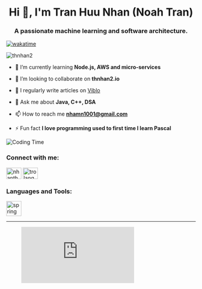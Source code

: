 <h1 align="center">Hi 👋, I'm Tran Huu Nhan (Noah Tran)</h1>
<h3 align="center">A passionate machine learning and software architecture.</h3>

[![wakatime](https://wakatime.com/badge/user/5a5aced5-e390-49e3-a843-879905047aae.svg)](https://wakatime.com/@5a5aced5-e390-49e3-a843-879905047aae)

<p align="left"> <img src="https://komarev.com/ghpvc/?username=thnhan2&label=Profile%20views&color=0e75b6&style=flat" alt="thnhan2" /> </p>

- 🌱 I’m currently learning **Node.js, AWS and micro-services**

- 👯 I’m looking to collaborate on **thnhan2.io**

- 📝 I regularly write articles on [Viblo](Viblo)

- 💬 Ask me about **Java, C++, DSA**

- 📫 How to reach me **nhamn1001@gmail.com**

- ⚡ Fun fact **I love programming used to first time I learn Pascal**


<!--START_SECTION:waka-->
![Coding Time](https://wakatime.com/badge/github/thnhan2/thnhan2)
<!--END_SECTION:waka-->

<h3 align="left">Connect with me:</h3>
<p align="left">
<a href="https://twitter.com/nhanthatsu" target="blank"><img align="center" src="https://raw.githubusercontent.com/rahuldkjain/github-profile-readme-generator/master/src/images/icons/Social/twitter.svg" alt="nhanthatsu" height="30" width="40" /></a>
<a href="https://www.youtube.com/c/trolang03" target="blank"><img align="center" src="https://raw.githubusercontent.com/rahuldkjain/github-profile-readme-generator/master/src/images/icons/Social/youtube.svg" alt="trolang03" height="30" width="40" /></a>
</p>

<h3 align="left">Languages and Tools:</h3>
  </a> <a href="https://spring.io/" target="_blank" rel="noreferrer"> <img src="https://www.vectorlogo.zone/logos/springio/springio-icon.svg" alt="spring" width="40" height="40"/> </a>

---

<figure><embed src="https://wakatime.com/share/@noahtran/25a2f936-6888-41b1-8b33-ee8f3e80e35e.svg"></embed></figure>
